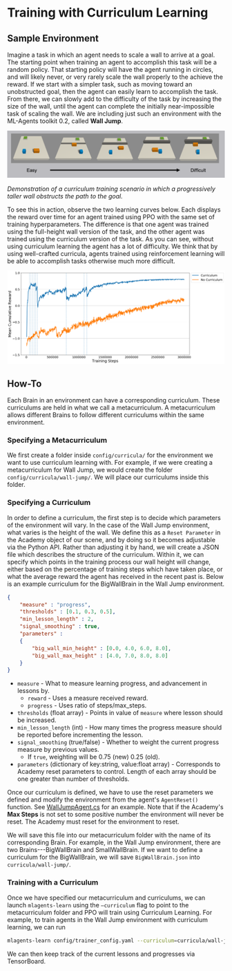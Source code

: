 # Training with Curriculum Learning

## Sample Environment

Imagine a task in which an agent needs to scale a wall to arrive at a goal. The
starting point when training an agent to accomplish this task will be a random
policy. That starting policy will have the agent running in circles, and will
likely never, or very rarely scale the wall properly to the achieve the reward.
If we start with a simpler task, such as moving toward an unobstructed goal,
then the agent can easily learn to accomplish the task. From there, we can
slowly add to the difficulty of the task by increasing the size of the wall,
until the agent can complete the initially near-impossible task of scaling the
wall. We are including just such an environment with the ML-Agents toolkit 0.2,
called __Wall Jump__.

![Wall](images/curriculum.png)

_Demonstration of a curriculum training scenario in which a progressively taller
wall obstructs the path to the goal._

To see this in action, observe the two learning curves below. Each displays the
reward over time for an agent trained using PPO with the same set of training
hyperparameters. The difference is that one agent was trained using the
full-height wall version of the task, and the other agent was trained using the
curriculum version of the task. As you can see, without using curriculum
learning the agent has a lot of difficulty. We think that by using well-crafted
curricula, agents trained using reinforcement learning will be able to
accomplish tasks otherwise much more difficult.

![Log](images/curriculum_progress.png)

## How-To

Each Brain in an environment can have a corresponding curriculum. These
curriculums are held in what we call a metacurriculum. A metacurriculum allows
different Brains to follow different curriculums within the same environment.

### Specifying a Metacurriculum

We first create a folder inside `config/curricula/` for the environment we want
to use curriculum learning with. For example, if we were creating a
metacurriculum for Wall Jump, we would create the folder
`config/curricula/wall-jump/`. We will place our curriculums inside this folder.

### Specifying a Curriculum

In order to define a curriculum, the first step is to decide which parameters of
the environment will vary. In the case of the Wall Jump environment, what varies
is the height of the wall. We define this as a `Reset Parameter` in the Academy
object of our scene, and by doing so it becomes adjustable via the Python API.
Rather than adjusting it by hand, we will create a JSON file which
describes the structure of the curriculum. Within it, we can specify which
points in the training process our wall height will change, either based on the
percentage of training steps which have taken place, or what the average reward
the agent has received in the recent past is. Below is an example curriculum for
the BigWallBrain in the Wall Jump environment.

```json
{
    "measure" : "progress",
    "thresholds" : [0.1, 0.3, 0.5],
    "min_lesson_length" : 2,
    "signal_smoothing" : true,
    "parameters" :
    {
        "big_wall_min_height" : [0.0, 4.0, 6.0, 8.0],
        "big_wall_max_height" : [4.0, 7.0, 8.0, 8.0]
    }
}
```

* `measure` - What to measure learning progress, and advancement in lessons by.
  * `reward` - Uses a measure received reward.
  * `progress` - Uses ratio of steps/max_steps.
* `thresholds` (float array) - Points in value of `measure` where lesson should
  be increased.
* `min_lesson_length` (int) - How many times the progress measure should be
  reported before incrementing the lesson.
* `signal_smoothing` (true/false) - Whether to weight the current progress
  measure by previous values.
  * If `true`, weighting will be 0.75 (new) 0.25 (old).
* `parameters` (dictionary of key:string, value:float array) - Corresponds to
  Academy reset parameters to control. Length of each array should be one
  greater than number of thresholds.

Once our curriculum is defined, we have to use the reset parameters we defined
and modify the environment from the agent's `AgentReset()` function. See
[WallJumpAgent.cs](https://github.com/Unity-Technologies/ml-agents/blob/master/MLAgentsSDK/Assets/ML-Agents/Examples/WallJump/Scripts/WallJumpAgent.cs)
for an example. Note that if the Academy's __Max Steps__ is not set to some
positive number the environment will never be reset. The Academy must reset
for the environment to reset.

We will save this file into our metacurriculum folder with the name of its
corresponding Brain. For example, in the Wall Jump environment, there are two
Brains---BigWallBrain and SmallWallBrain. If we want to define a curriculum for
the BigWallBrain, we will save `BigWallBrain.json` into
`curricula/wall-jump/`.

### Training with a Curriculum

Once we have specified our metacurriculum and curriculums, we can launch
`mlagents-learn` using the `–curriculum` flag to point to the metacurriculum
folder and PPO will train using Curriculum Learning. For example, to train
agents in the Wall Jump environment with curriculum learning, we can run

```sh
mlagents-learn config/trainer_config.yaml --curriculum=curricula/wall-jump/ --run-id=wall-jump-curriculum --train
```

We can then keep track of the current
lessons and progresses via TensorBoard.
